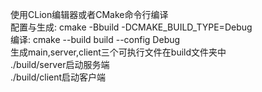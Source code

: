 使用CLion编辑器或者CMake命令行编译<br>
配置与生成: cmake -Bbuild -DCMAKE_BUILD_TYPE=Debug<br>
编译:      cmake --build build --config Debug<br>
生成main,server,client三个可执行文件在build文件夹中<br>
./build/server启动服务端<br>
./build/client启动客户端<br>
